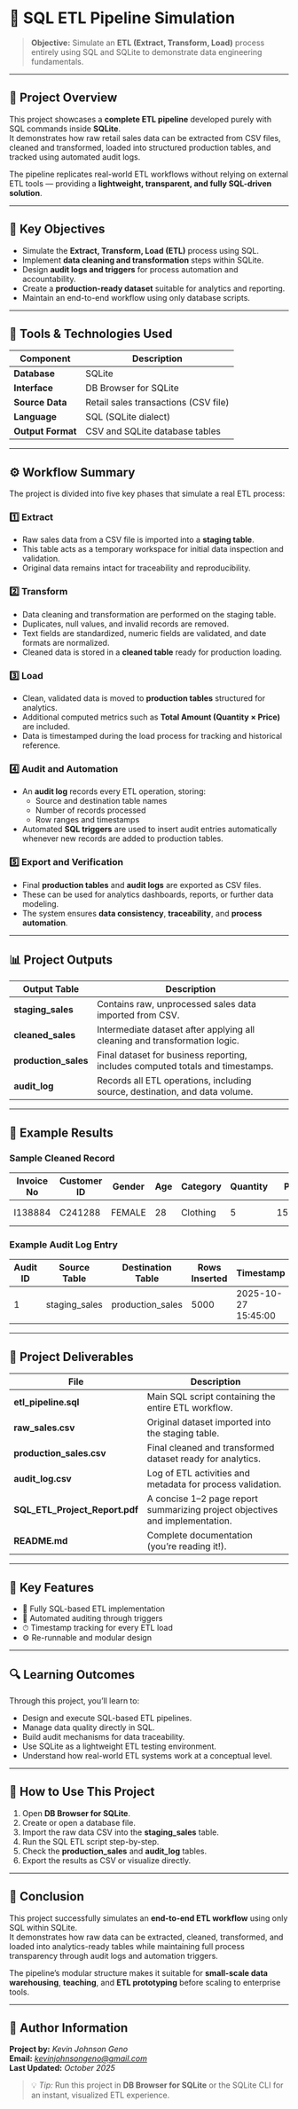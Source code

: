 # 🧩 SQL ETL Pipeline Simulation

> **Objective:** Simulate an **ETL (Extract, Transform, Load)** process entirely using SQL and SQLite to demonstrate data engineering fundamentals.

---

## 📘 Project Overview

This project showcases a **complete ETL pipeline** developed purely with SQL commands inside **SQLite**.  
It demonstrates how raw retail sales data can be extracted from CSV files, cleaned and transformed, loaded into structured production tables, and tracked using automated audit logs.  

The pipeline replicates real-world ETL workflows without relying on external ETL tools — providing a **lightweight, transparent, and fully SQL-driven solution**.

---

## 🎯 Key Objectives

- Simulate the **Extract, Transform, Load (ETL)** process using SQL.  
- Implement **data cleaning and transformation** steps within SQLite.  
- Design **audit logs and triggers** for process automation and accountability.  
- Create a **production-ready dataset** suitable for analytics and reporting.  
- Maintain an end-to-end workflow using only database scripts.

---

## 🧠 Tools & Technologies Used

| Component | Description |
|------------|-------------|
| **Database** | SQLite |
| **Interface** | DB Browser for SQLite |
| **Source Data** | Retail sales transactions (CSV file) |
| **Language** | SQL (SQLite dialect) |
| **Output Format** | CSV and SQLite database tables |

---

## ⚙️ Workflow Summary

The project is divided into five key phases that simulate a real ETL process:

### 1️⃣ Extract
- Raw sales data from a CSV file is imported into a **staging table**.  
- This table acts as a temporary workspace for initial data inspection and validation.  
- Original data remains intact for traceability and reproducibility.

### 2️⃣ Transform
- Data cleaning and transformation are performed on the staging table.  
- Duplicates, null values, and invalid records are removed.  
- Text fields are standardized, numeric fields are validated, and date formats are normalized.  
- Cleaned data is stored in a **cleaned table** ready for production loading.

### 3️⃣ Load
- Clean, validated data is moved to **production tables** structured for analytics.  
- Additional computed metrics such as **Total Amount (Quantity × Price)** are included.  
- Data is timestamped during the load process for tracking and historical reference.

### 4️⃣ Audit and Automation
- An **audit log** records every ETL operation, storing:
  - Source and destination table names  
  - Number of records processed  
  - Row ranges and timestamps  
- Automated **SQL triggers** are used to insert audit entries automatically whenever new records are added to production tables.

### 5️⃣ Export and Verification
- Final **production tables** and **audit logs** are exported as CSV files.  
- These can be used for analytics dashboards, reports, or further data modeling.  
- The system ensures **data consistency**, **traceability**, and **process automation**.

---

## 📊 Project Outputs

| Output Table | Description |
|---------------|-------------|
| **staging_sales** | Contains raw, unprocessed sales data imported from CSV. |
| **cleaned_sales** | Intermediate dataset after applying all cleaning and transformation logic. |
| **production_sales** | Final dataset for business reporting, includes computed totals and timestamps. |
| **audit_log** | Records all ETL operations, including source, destination, and data volume. |

---

## 🧾 Example Results

### Sample Cleaned Record
| Invoice No | Customer ID | Gender | Age | Category | Quantity | Price | Payment Method | Invoice Date | Shopping Mall |
|-------------|--------------|--------|-----|-----------|-----------|--------|----------------|---------------|----------------|
| I138884 | C241288 | FEMALE | 28 | Clothing | 5 | 1500.40 | CREDIT CARD | 2022-08-05 | Kanyon |

### Example Audit Log Entry
| Audit ID | Source Table | Destination Table | Rows Inserted | Timestamp |
|-----------|---------------|------------------|----------------|------------|
| 1 | staging_sales | production_sales | 5000 | 2025-10-27 15:45:00 |

---

## 📁 Project Deliverables

| File | Description |
|------|-------------|
| **etl_pipeline.sql** | Main SQL script containing the entire ETL workflow. |
| **raw_sales.csv** | Original dataset imported into the staging table. |
| **production_sales.csv** | Final cleaned and transformed dataset ready for analytics. |
| **audit_log.csv** | Log of ETL activities and metadata for process validation. |
| **SQL_ETL_Project_Report.pdf** | A concise 1–2 page report summarizing project objectives and implementation. |
| **README.md** | Complete documentation (you’re reading it!). |

---

## 🧩 Key Features

- 💾 Fully SQL-based ETL implementation  
- 🔁 Automated auditing through triggers  
- ⏱ Timestamp tracking for every ETL load    
- ⚙️ Re-runnable and modular design  

---

## 🔍 Learning Outcomes

Through this project, you’ll learn to:
- Design and execute SQL-based ETL pipelines.  
- Manage data quality directly in SQL.  
- Build audit mechanisms for data traceability.  
- Use SQLite as a lightweight ETL testing environment.  
- Understand how real-world ETL systems work at a conceptual level.

---

## 🧭 How to Use This Project

1. Open **DB Browser for SQLite**.  
2. Create or open a database file.  
3. Import the raw data CSV into the **staging_sales** table.  
4. Run the SQL ETL script step-by-step.  
5. Check the **production_sales** and **audit_log** tables.  
6. Export the results as CSV or visualize directly.  

---

## 🏁 Conclusion

This project successfully simulates an **end-to-end ETL workflow** using only SQL within SQLite.  
It demonstrates how raw data can be extracted, cleaned, transformed, and loaded into analytics-ready tables while maintaining full process transparency through audit logs and automation triggers.  

The pipeline’s modular structure makes it suitable for **small-scale data warehousing**, **teaching**, and **ETL prototyping** before scaling to enterprise tools.

---

## 👤 Author Information

**Project by:** *Kevin Johnson Geno*  
**Email:** *kevinjohnsongeno@gmail.com*  
**Last Updated:** *October 2025*  

> 💡 *Tip:* Run this project in **DB Browser for SQLite** or the SQLite CLI for an instant, visualized ETL experience.
